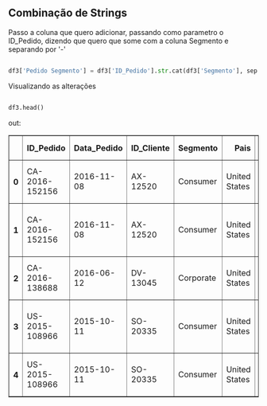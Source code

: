 
## Combinação de Strings

Passo a coluna que quero adicionar, passando como parametro o ID_Pedido, dizendo que quero que some com a coluna Segmento e separando por '-'

```python title='python'

df3['Pedido Segmento'] = df3['ID_Pedido'].str.cat(df3['Segmento'], sep = '-')
```
Visualizando as alterações
```python title='python'

df3.head()
```
out:
<div>
<style scoped>
    .dataframe tbody tr th:only-of-type {
        vertical-align: middle;
    }

    .dataframe tbody tr th {
        vertical-align: top;
    }

    .dataframe thead th {
        text-align: right;
    }
</style>
<table border="1" class="dataframe">
  <thead>
    <tr style="text-align: right;">
      <th></th>
      <th>ID_Pedido</th>
      <th>Data_Pedido</th>
      <th>ID_Cliente</th>
      <th>Segmento</th>
      <th>Pais</th>
      <th>Regiao</th>
      <th>ID_Produto</th>
      <th>Categoria</th>
      <th>Nome_Produto</th>
      <th>Valor_Venda</th>
      <th>Quantidade</th>
      <th>Ano</th>
      <th>Pedido Segmento</th>
    </tr>
  </thead>
  <tbody>
    <tr>
      <th>0</th>
      <td>CA-2016-152156</td>
      <td>2016-11-08</td>
      <td>AX-12520</td>
      <td>Consumer</td>
      <td>United States</td>
      <td>South</td>
      <td>FUR-BO-10001798</td>
      <td>Furniture</td>
      <td>Bush Somerset Collection Bookcase</td>
      <td>261.9600</td>
      <td>3.0</td>
      <td>2016</td>
      <td>CA-2016-152156-Consumer</td>
    </tr>
    <tr>
      <th>1</th>
      <td>CA-2016-152156</td>
      <td>2016-11-08</td>
      <td>AX-12520</td>
      <td>Consumer</td>
      <td>United States</td>
      <td>South</td>
      <td>FUR-CH-10000454</td>
      <td>Furniture</td>
      <td>Hon Deluxe Fabric Upholstered Stacking Chairs,...</td>
      <td>731.9400</td>
      <td>3.0</td>
      <td>2016</td>
      <td>CA-2016-152156-Consumer</td>
    </tr>
    <tr>
      <th>2</th>
      <td>CA-2016-138688</td>
      <td>2016-06-12</td>
      <td>DV-13045</td>
      <td>Corporate</td>
      <td>United States</td>
      <td>West</td>
      <td>OFF-LA-10000240</td>
      <td>Office Supplies</td>
      <td>Self-Adhesive Address Labels for Typewriters b...</td>
      <td>14.6200</td>
      <td>2.0</td>
      <td>2016</td>
      <td>CA-2016-138688-Corporate</td>
    </tr>
    <tr>
      <th>3</th>
      <td>US-2015-108966</td>
      <td>2015-10-11</td>
      <td>SO-20335</td>
      <td>Consumer</td>
      <td>United States</td>
      <td>South</td>
      <td>FUR-TA-10000577</td>
      <td>Furniture</td>
      <td>Bretford CR4500 Series Slim Rectangular Table</td>
      <td>957.5775</td>
      <td>5.0</td>
      <td>2015</td>
      <td>US-2015-108966-Consumer</td>
    </tr>
    <tr>
      <th>4</th>
      <td>US-2015-108966</td>
      <td>2015-10-11</td>
      <td>SO-20335</td>
      <td>Consumer</td>
      <td>United States</td>
      <td>South</td>
      <td>OFF-ST-10000760</td>
      <td>Office Supplies</td>
      <td>Eldon Fold 'N Roll Cart System</td>
      <td>22.3680</td>
      <td>2.0</td>
      <td>2015</td>
      <td>US-2015-108966-Consumer</td>
    </tr>
  </tbody>
</table>
</div>

<br>